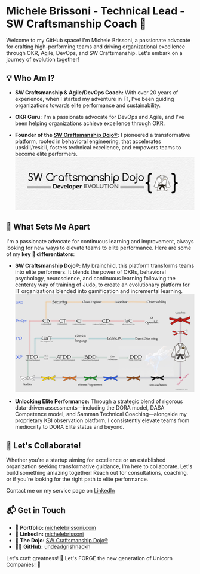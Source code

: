 # Michele Brissoni - Technical Lead - SW Craftsmanship Coach 🚀

Welcome to my GitHub space! I'm Michele Brissoni, a passionate advocate for crafting high-performing teams and driving organizational excellence through OKR, Agile, DevOps, and SW Craftsmanship. Let's embark on a journey of evolution together!

## 💡 Who Am I?

- **SW Craftsmanship & Agile/DevOps Coach:** With over 20 years of experience, when I started my adventure in F1, I've been guiding organizations towards elite performance and sustainability.

- **OKR Guru:** I'm a passionate advocate for DevOps and Agile, and I've been helping organizations achieve excellence through OKR.

- **Founder of the [SW Craftsmanship Dojo®](https://swcraftsmanshipdojo.com/):** I pioneered a transformative platform, rooted in behavioral engineering, that accelerates upskill/reskill, fosters technical excellence, and empowers teams to become elite performers.
  ![The Dojo in a nutshell](./imgages/SW_Craftsmanship_Logo.png)

## 📘 What Sets Me Apart

I'm a passionate advocate for continuous learning and improvement, always looking for new ways to elevate teams to elite performance. Here are some of my **key 🔑 differentiators**:

- **SW Craftsmanship Dojo®:** My brainchild, this platform transforms teams into elite performers. It blends the power of OKRs, behavioral psychology, neuroscience, and continuous learning following the centeray way of training of Judo, to create an evolutionary platform for IT organizations blended into gamification and incremental learning.
![The Dojo in a nutshell](./imgages/DojoInANutshell.jpeg)

- **Unlocking Elite Performance:** Through a strategic blend of rigorous data-driven assessments—including the DORA model, DASA Competence model, and Samman Technical Coaching—alongside my proprietary KBI observation platform, I consistently elevate teams from mediocrity to DORA Elite status and beyond.

## 🤝 Let's Collaborate!

Whether you're a startup aiming for excellence or an established organization seeking transformative guidance, I'm here to collaborate. Let's build something amazing together! Reach out for consultations, coaching, or if you're looking for the right path to elite performance.

Contact me on my service page on [LinkedIn](https://www.linkedin.com/services/page/8a8b18320293774816/)

## 📬 Get in Touch

- 💼 **Portfolio:** [michelebrissoni.com](https://undeadgrishnackh.netlify.app/)
- 📇 **LinkedIn:** [michelebrissoni](https://www.linkedin.com/in/michelebrissoni)
- 🥋 **The Dojo:** [SW Craftsmanship Dojo®](https://swcraftsmanshipdojo.com/)
- 👨‍💻 **GitHub:** [undeadgrishnackh](https://github.com/undeadgrishnackh)

Let's craft greatness! 🚀 
Let's FORGE the new generation of Unicorn Companies! 🦄
